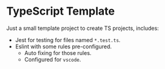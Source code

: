 # TypeScript Template

Just a small template project to create TS projects, includes:

- Jest for testing for files named `*.test.ts`.
- Eslint with some rules pre-configured.
  - Auto fixing for those rules.
  - Configured for `vscode`.
